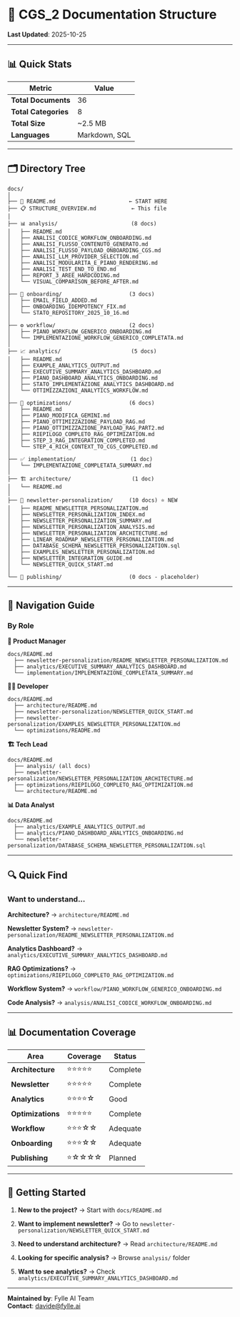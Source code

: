# 📁 CGS_2 Documentation Structure

**Last Updated**: 2025-10-25

---

## 📊 Quick Stats

| Metric | Value |
|--------|-------|
| **Total Documents** | 36 |
| **Total Categories** | 8 |
| **Total Size** | ~2.5 MB |
| **Languages** | Markdown, SQL |

---

## 🗂️ Directory Tree

```
docs/
│
├── 📖 README.md                       ← START HERE
├── 📋 STRUCTURE_OVERVIEW.md           ← This file
│
├── 📊 analysis/                       (8 docs)
│   ├── README.md
│   ├── ANALISI_CODICE_WORKFLOW_ONBOARDING.md
│   ├── ANALISI_FLUSSO_CONTENUTO_GENERATO.md
│   ├── ANALISI_FLUSSO_PAYLOAD_ONBOARDING_CGS.md
│   ├── ANALISI_LLM_PROVIDER_SELECTION.md
│   ├── ANALISI_MODULARITA_E_PIANO_RENDERING.md
│   ├── ANALISI_TEST_END_TO_END.md
│   ├── REPORT_3_AREE_HARDCODING.md
│   └── VISUAL_COMPARISON_BEFORE_AFTER.md
│
├── 🎯 onboarding/                     (3 docs)
│   ├── EMAIL_FIELD_ADDED.md
│   ├── ONBOARDING_IDEMPOTENCY_FIX.md
│   └── STATO_REPOSITORY_2025_10_16.md
│
├── ⚙️ workflow/                       (2 docs)
│   ├── PIANO_WORKFLOW_GENERICO_ONBOARDING.md
│   └── IMPLEMENTAZIONE_WORKFLOW_GENERICO_COMPLETATA.md
│
├── 📈 analytics/                      (5 docs)
│   ├── README.md
│   ├── EXAMPLE_ANALYTICS_OUTPUT.md
│   ├── EXECUTIVE_SUMMARY_ANALYTICS_DASHBOARD.md
│   ├── PIANO_DASHBOARD_ANALYTICS_ONBOARDING.md
│   ├── STATO_IMPLEMENTAZIONE_ANALYTICS_DASHBOARD.md
│   └── OTTIMIZZAZIONI_ANALYTICS_WORKFLOW.md
│
├── 🚀 optimizations/                  (6 docs)
│   ├── README.md
│   ├── PIANO_MODIFICA_GEMINI.md
│   ├── PIANO_OTTIMIZZAZIONE_PAYLOAD_RAG.md
│   ├── PIANO_OTTIMIZZAZIONE_PAYLOAD_RAG_PART2.md
│   ├── RIEPILOGO_COMPLETO_RAG_OPTIMIZATION.md
│   ├── STEP_3_RAG_INTEGRATION_COMPLETED.md
│   └── STEP_4_RICH_CONTEXT_TO_CGS_COMPLETED.md
│
├── ✅ implementation/                 (1 doc)
│   └── IMPLEMENTAZIONE_COMPLETATA_SUMMARY.md
│
├── 🏗️ architecture/                   (1 doc)
│   └── README.md
│
├── 📧 newsletter-personalization/     (10 docs) ⭐ NEW
│   ├── README_NEWSLETTER_PERSONALIZATION.md
│   ├── NEWSLETTER_PERSONALIZATION_INDEX.md
│   ├── NEWSLETTER_PERSONALIZATION_SUMMARY.md
│   ├── NEWSLETTER_PERSONALIZATION_ANALYSIS.md
│   ├── NEWSLETTER_PERSONALIZATION_ARCHITECTURE.md
│   ├── LINEAR_ROADMAP_NEWSLETTER_PERSONALIZATION.md
│   ├── DATABASE_SCHEMA_NEWSLETTER_PERSONALIZATION.sql
│   ├── EXAMPLES_NEWSLETTER_PERSONALIZATION.md
│   ├── NEWSLETTER_INTEGRATION_GUIDE.md
│   └── NEWSLETTER_QUICK_START.md
│
└── 📢 publishing/                     (0 docs - placeholder)
```

---

## 🎯 Navigation Guide

### By Role

**👔 Product Manager**
```
docs/README.md
  ├── newsletter-personalization/README_NEWSLETTER_PERSONALIZATION.md
  ├── analytics/EXECUTIVE_SUMMARY_ANALYTICS_DASHBOARD.md
  └── implementation/IMPLEMENTAZIONE_COMPLETATA_SUMMARY.md
```

**👨‍💻 Developer**
```
docs/README.md
  ├── architecture/README.md
  ├── newsletter-personalization/NEWSLETTER_QUICK_START.md
  ├── newsletter-personalization/EXAMPLES_NEWSLETTER_PERSONALIZATION.md
  └── optimizations/README.md
```

**🏗️ Tech Lead**
```
docs/README.md
  ├── analysis/ (all docs)
  ├── newsletter-personalization/NEWSLETTER_PERSONALIZATION_ARCHITECTURE.md
  ├── optimizations/RIEPILOGO_COMPLETO_RAG_OPTIMIZATION.md
  └── architecture/README.md
```

**📊 Data Analyst**
```
docs/README.md
  ├── analytics/EXAMPLE_ANALYTICS_OUTPUT.md
  ├── analytics/PIANO_DASHBOARD_ANALYTICS_ONBOARDING.md
  └── newsletter-personalization/DATABASE_SCHEMA_NEWSLETTER_PERSONALIZATION.sql
```

---

## 🔍 Quick Find

### Want to understand...

**Architecture?**
→ `architecture/README.md`

**Newsletter System?**
→ `newsletter-personalization/README_NEWSLETTER_PERSONALIZATION.md`

**Analytics Dashboard?**
→ `analytics/EXECUTIVE_SUMMARY_ANALYTICS_DASHBOARD.md`

**RAG Optimizations?**
→ `optimizations/RIEPILOGO_COMPLETO_RAG_OPTIMIZATION.md`

**Workflow System?**
→ `workflow/PIANO_WORKFLOW_GENERICO_ONBOARDING.md`

**Code Analysis?**
→ `analysis/ANALISI_CODICE_WORKFLOW_ONBOARDING.md`

---

## 📊 Documentation Coverage

| Area | Coverage | Status |
|------|----------|--------|
| **Architecture** | ⭐⭐⭐⭐⭐ | Complete |
| **Newsletter** | ⭐⭐⭐⭐⭐ | Complete |
| **Analytics** | ⭐⭐⭐⭐☆ | Good |
| **Optimizations** | ⭐⭐⭐⭐⭐ | Complete |
| **Workflow** | ⭐⭐⭐☆☆ | Adequate |
| **Onboarding** | ⭐⭐⭐☆☆ | Adequate |
| **Publishing** | ⭐☆☆☆☆ | Planned |

---

## 🚀 Getting Started

1. **New to the project?**
   → Start with `docs/README.md`

2. **Want to implement newsletter?**
   → Go to `newsletter-personalization/NEWSLETTER_QUICK_START.md`

3. **Need to understand architecture?**
   → Read `architecture/README.md`

4. **Looking for specific analysis?**
   → Browse `analysis/` folder

5. **Want to see analytics?**
   → Check `analytics/EXECUTIVE_SUMMARY_ANALYTICS_DASHBOARD.md`

---

**Maintained by**: Fylle AI Team  
**Contact**: davide@fylle.ai
